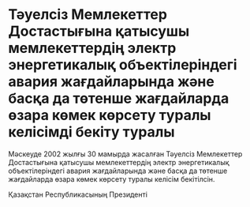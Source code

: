 # Тәуелсіз Мемлекеттер Достастығына қатысушы мемлекеттердің электр энергетикалық объектілеріндегі авария жағдайларында және басқа да төтенше жағдайларда өзара көмек көрсету туралы келісімді бекіту туралы

Мәскеуде 2002 жылғы 30 мамырда жасалған Тәуелсіз Мемлекеттер Достастығына қатысушы мемлекеттердің электр энергетикалық объектілеріндегі авария жағдайларында және басқа да төтенше жағдайларда өзара көмек көрсету туралы келісім бекітілсін.

Қазақстан Республикасының Президенті

